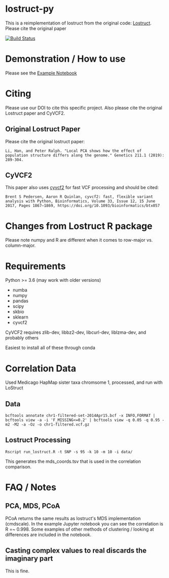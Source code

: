 # lostruct-py

This is a reimplementation of lostruct from the original code: [Lostruct](https://github.com/petrelharp/local_pca). Please cite the original paper

[![Build Status](https://travis-ci.org/jguhlin/lostruct-py.svg?branch=master)](https://travis-ci.org/jguhlin/lostruct-py)

# Demonstration / How to use
Please see the [Example Notebook](https://nbviewer.jupyter.org/github/jguhlin/lostruct-py/blob/master/Lostruct-py%20Example.ipynb)

# Citing
Please use our DOI to cite this specific project. Also please cite the original Lostruct paper and CyVCF2.

## Original Lostruct Paper
Please cite the original lostruct paper:
```
Li, Han, and Peter Ralph. "Local PCA shows how the effect of population structure differs along the genome." Genetics 211.1 (2019): 289-304.
```

## CyVCF2
This paper also uses [cyvcf2](https://github.com/brentp/cyvcf2) for fast VCF processing and should be cited:

```
Brent S Pedersen, Aaron R Quinlan, cyvcf2: fast, flexible variant analysis with Python, Bioinformatics, Volume 33, Issue 12, 15 June 2017, Pages 1867–1869, https://doi.org/10.1093/bioinformatics/btx057
```

# Changes from Lostruct R package
Please note numpy and R are different when it comes to row-major vs. column-major.

# Requirements
Python >= 3.6 (may work with older versions)

* numba
* numpy
* pandas
* scipy
* skbio
* sklearn
* cyvcf2

CyVCF2 requires zlib-dev, libbz2-dev, libcurl-dev, liblzma-dev, and probably others

Easiest to install all of these through conda

# Correlation Data
Used Medicago HapMap sister taxa chromsome 1, processed, and run with LoStruct

## Data
```bcftools annotate chr1-filtered-set-2014Apr15.bcf -x INFO,FORMAT | bcftools view -a -i 'F_MISSING<=0.2' | bcftools view -q 0.05 -q 0.95 -m2 -M2 -a -Oz -o chr1-filtered.vcf.gz```

## Lostruct Processing
```Rscript run_lostruct.R -t SNP -s 95 -k 10 -m 10 -i data/```

This generates the mds_coords.tsv that is used in the correlation comparison.

# FAQ / Notes

## PCA, MDS, PCoA
PCoA returns the same results as lostruct's MDS implementation (cmdscale). In the example Jupyter notebook you can see the correlation is R =~ 0.998. Some examples of other methods of clustering / looking at differences are included in the notebook.

## Casting complex values to real discards the imaginary part
This is fine.

